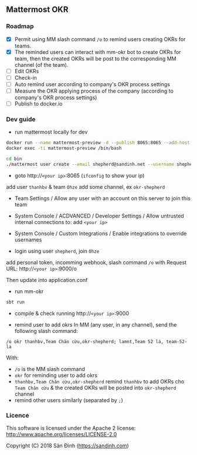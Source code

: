 ## Mattermost OKR

### Roadmap
+ [x] Permit using MM slash command `/o` to remind users creating OKRs for teams.
+ [x] The reminded users can interact with mm-okr bot to create OKRs for team,
    then the created OKRs will be post to the corresponding MM channel (of the team).
+ [ ] Edit OKRs
+ [ ] Check-in
+ [ ] Auto remind user according to company's OKR process settings
+ [ ] Measure the OKR applying process of the company (according to company's OKR process settings)
+ [ ] Publish to docker.io

### Dev guide
+ run mattermost locally for dev 
```bash
docker run --name mattermost-preview -d --publish 8065:8065 --add-host dockerhost:127.0.0.1 mattermost/mattermost-preview
docker exec -ti mattermost-preview /bin/bash
```
```bash
cd bin
./mattermost user create --email shepherd@sandinh.net --username shepherd --system_admin --password ttpublic
```

+ goto http://`<your ip>`:8065
(`ifconfig` to show your ip)

add user `thanhbv` & team `Ohze`
add some channel, ex `okr-shepherd`

+ Team Settings / Allow any user with an account on this server to join this team

+ System Console / ACDVANCED / Developer Settings / Allow untrusted internal connections to:
add `<your ip>`

+ System Console / Custom Integrations / Enable integrations to override usernames

+ login using user `shepherd`, join `Ohze`

add personal token, incomming webhook, slash command `/o` with Request URL: http://`<your ip>`:9000/o

Then update into application.conf

+ run mm-okr
```bash
sbt run
```
+ compile & check running
http://`<your ip>`:9000

+ remind user to add okrs
In MM (any user, in any channel), send the following slash command:
```
/o okr thanhbv,Team Chăn cừu,okr-shepherd; lamnt,Team 52 lá, team-52-la
```
With:
  - `/o` is the MM slash command
  - `okr` for reminding user to add okrs
  - `thanhbv,Team Chăn cừu,okr-shepherd` remind `thanhbv` to add OKRs cho `Team Chăn cừu` & the created OKRs
    will be posted into `okr-shepherd` channel
  - remind other users similarly (separated by `;`)

### Licence
This software is licensed under the Apache 2 license:
http://www.apache.org/licenses/LICENSE-2.0

Copyright (C) 2018 Sân Đình (https://sandinh.com)
